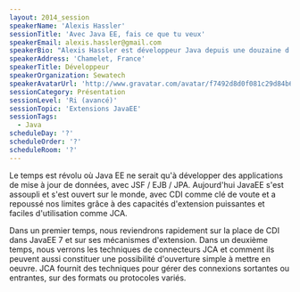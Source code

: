 ```yaml
---
layout: 2014_session
speakerName: 'Alexis Hassler'
sessionTitle: 'Avec Java EE, fais ce que tu veux'
speakerEmail: alexis.hassler@gmail.com
speakerBio: "Alexis Hassler est développeur Java depuis une douzaine d'années. Il exerce son métier comme indépendant, en codant, mais aussi en accompagnant ou formant les entreprises pour les aider à améliorer leur façon de développer et de déployer leurs applications Java. \n\nIl est co-leader du LyonJUG (lyonjug.org) et aide à l’organisation de Mix-IT (mix-it.fr), l'excellente conférence annuelle à Lyon.\n"
speakerAddress: 'Chamelet, France'
speakerTitle: Développeur
speakerOrganization: Sewatech
speakerAvatarUrl: 'http://www.gravatar.com/avatar/f7492d8d0f081c29d84b684d5a04acf4?size=200&default=mm'
sessionCategory: Présentation
sessionLevel: 'Ri (avancé)'
sessionTopic: 'Extensions JavaEE'
sessionTags:
  - Java
scheduleDay: '?'
scheduleOrder: '?'
scheduleRoom: '?'
---
```


Le temps est révolu où Java EE ne serait qu'à développer des applications de mise à jour de données, avec JSF / EJB / JPA. Aujourd'hui JavaEE s'est assoupli et s'est ouvert sur le monde, avec CDI comme clé de voute et a repoussé nos limites grâce à des capacités d'extension puissantes et faciles d'utilisation comme JCA.

Dans un premier temps, nous reviendrons rapidement sur la place de CDI dans JavaEE 7 et sur ses mécanismes d'extension. Dans un deuxième temps, nous verrons les techniques de connecteurs JCA et comment ils peuvent aussi constituer une possibilité d'ouverture simple à mettre en oeuvre. JCA fournit des techniques pour gérer des connexions sortantes ou entrantes, sur des formats ou protocoles variés. 
